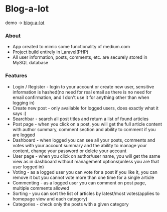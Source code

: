 
# Blog-a-lot
demo -> [blog-a-lot](http://gbcode.pl/blog-a-lot/)
### About
- App created to mimic some functionality of medium.com
- Project build entirely in Laravel(PHP)
- All user information, posts, comments, etc. are securely stored in MySQL database

### Features

- Login / Register - login to your account or create new user, sensitive information is hashed(no need for real email as there is no need for email confirmation, and I don't use it for anything other than when logging in)
- Create new post - only available for logged users, does exactly what it says :)
- Searchbar - search all post titles and return a list of found articles
- Post page - when you click on a post, you will get the full article content with author summary, comment section and ability to comment if you are logged
- Dashboard - when logged you can see all your posts, comments and votes with your account summary and the ability to manage your content, change your password or delete your account
- User page - when you click on author/user name, you will get the same view as in dashboard without management options(unless you are that user logged in)
- Voting - as a logged user you can vote for a post if you like it, you can remove it but you cannot vote more than one time for a single article
- Commenting - as a logged user you can comment on post page, multiple comments allowed
- Sorting - you can sort the list of articles by latest/most votes(applies to homepage view and each category)
- Categories - check only the posts with a given category